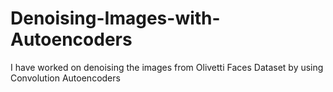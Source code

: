 # Denoising-Images-with-Autoencoders
I have worked on denoising the images from Olivetti Faces Dataset by using Convolution Autoencoders
